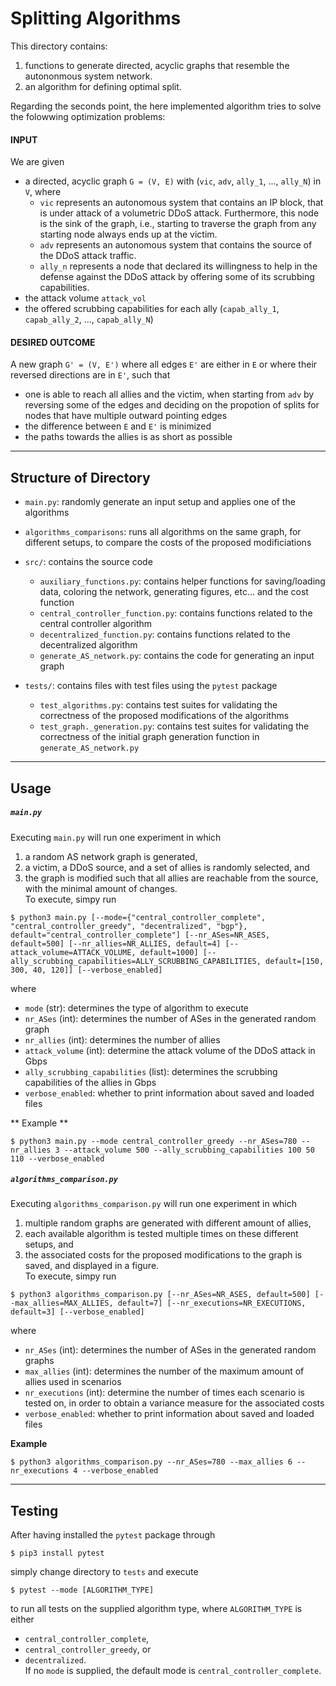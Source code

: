# Splitting Algorithms

This directory contains:  	  
1. functions to generate directed, acyclic graphs that resemble the autononmous system network.  
2. an algorithm for defining optimal split.  

Regarding the seconds point, the here implemented algorithm tries to solve the folowwing optimization problems:

#### INPUT
We are given 
- a directed, acyclic graph `G = (V, E)` with (`vic`, `adv`, `ally_1`, ..., `ally_N`) in `V`, where  
	- `vic` represents an autonomous system that contains an IP block, that is under attack of a volumetric DDoS attack. Furthermore, this node is the sink of the graph, i.e., starting to traverse the graph from any starting node always ends up at the victim.
	- `adv` represents an autonomous system that contains the source of the DDoS attack traffic.
	- `ally_n` represents a node that declared its willingness to help in the defense against the DDoS attack by offering some of its scrubbing capabilities.
- the attack volume `attack_vol`
- the offered scrubbing capabilities for each ally (`capab_ally_1`, `capab_ally_2`, ..., `capab_ally_N`)

#### DESIRED OUTCOME
A new graph `G' = (V, E')` where all edges `E'` are either in `E` or where their reversed directions are in `E'`, such that
- one is able to reach all allies and the victim, when starting from `adv` by reversing some of the edges and deciding on the propotion of splits for nodes that have multiple outward pointing edges
- the difference between `E` and `E'` is minimized
- the paths towards the allies is as short as possible

---

## Structure of Directory
- `main.py`: randomly generate an input setup and applies one of the algorithms
- `algorithms_comparisons`: runs all algorithms on the same graph, for different setups, to compare the costs of the 
	proposed modificiations
- `src/`: contains the source code
	- `auxiliary_functions.py`: contains helper functions for saving/loading data, coloring the network, generating figures, etc... and the cost function
	- `central_controller_function.py`: contains functions related to the central controller algorithm
	- `decentralized_function.py`: contains functions related to the decentralized algorithm
	- `generate_AS_network.py`: contains the code for generating an input graph 
	
- `tests/`: contains files with test files using the `pytest` package
	- `test_algorithms.py`: contains test suites for validating the correctness of the proposed modifications of the algorithms
	- `test_graph._generation.py`: contains test suites for validating the correctness of the initial graph generation function in `generate_AS_network.py`

---

## Usage

##### `main.py`
Executing `main.py` will run one experiment in which  
1. a random AS network graph is generated,  
2. a victim, a DDoS source, and a set of allies is randomly selected, and  
3. the graph is modified such that all allies are reachable from the source, with the minimal amount of changes.  
To execute, simpy run
```
$ python3 main.py [--mode={"central_controller_complete", "central_controller_greedy", "decentralized", "bgp"}, default="central_controller_complete"] [--nr_ASes=NR_ASES, default=500] [--nr_allies=NR_ALLIES, default=4] [--attack_volume=ATTACK_VOLUME, default=1000] [--ally_scrubbing_capabilities=ALLY_SCRUBBING_CAPABILITIES, default=[150, 300, 40, 120]] [--verbose_enabled]
```
where  
- `mode` (str): determines the type of algorithm to execute
- `nr_ASes` (int): determines the number of ASes in the generated random graph
- `nr_allies` (int): determines the number of allies
- `attack_volume` (int): determine the attack volume of the DDoS attack in Gbps
- `ally_scrubbing_capabilities` (list): determines the scrubbing capabilities of the allies in Gbps
- `verbose_enabled`: whether to print information about saved and loaded files

** Example **
```
$ python3 main.py --mode central_controller_greedy --nr_ASes=780 --nr_allies 3 --attack_volume 500 --ally_scrubbing_capabilities 100 50 110 --verbose_enabled
```

##### `algorithms_comparison.py`
Executing `algorithms_comparison.py` will run one experiment in which  
1. multiple random graphs are generated with different amount of allies,  
2. each available algorithm is tested multiple times on these different setups, and  
3. the associated costs for the proposed modifications to the graph is saved, and displayed in a figure.  
To execute, simpy run
```
$ python3 algorithms_comparison.py [--nr_ASes=NR_ASES, default=500] [--max_allies=MAX_ALLIES, default=7] [--nr_executions=NR_EXECUTIONS, default=3] [--verbose_enabled]
```
where
- `nr_ASes` (int): determines the number of ASes in the generated random graphs
- `max_allies` (int): determines the number of the maximum amount of allies used in scenarios
- `nr_executions` (int): determine the number of times each scenario is tested on, in order to obtain a variance measure for the associated costs
- `verbose_enabled`: whether to print information about saved and loaded files

**Example**
```
$ python3 algorithms_comparison.py --nr_ASes=780 --max_allies 6 --nr_executions 4 --verbose_enabled
```

---

## Testing
After having installed the `pytest` package through
```
$ pip3 install pytest
```
simply change directory to `tests` and execute
```
$ pytest --mode [ALGORITHM_TYPE]
```
to run all tests on the supplied algorithm type, where `ALGORITHM_TYPE` is either  
- `central_controller_complete`,  
- `central_controller_greedy`, or   
- `decentralized`.   
If no `mode` is supplied, the default mode is `central_controller_complete`.